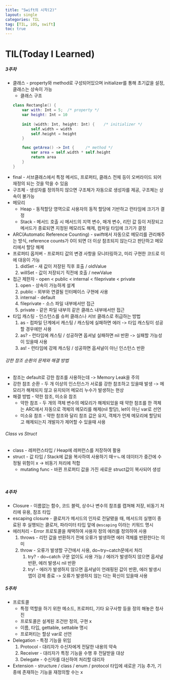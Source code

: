 ```yaml
---
title: "Swift의 시작(2)"
layout: single
categories: TIL
tag: [TIL, iOS, swift]
toc: true
---
```


# TIL(Today I Learned)

##### 3주차
* 클래스 - property와 method로 구성되어있으며 initializer를 통해 초기값을 설정, 클래스는 상속이 가능
    * 클래스 구조
    ```swift
    class Rectangle() {
        var with: Int = 5;  /* property */
        var height: Int = 10 
        
        init (width: Int, height: Int) {    /* initializer */
            self.width = width
            self.height = height
        }

        func getArea() -> Int {     /* method */
            var area = self.width * self.height
            return area
        }
    }
    ```
* final - 서브클래스에서 특정 메서드, 프로퍼티, 클래스 전체 등이 오버라이드 되어 재정의 되는 것을 막을 수 있음
* 구조체 - 생성자를 정의하지 않으면 구조체가 자동으로 생성자를 제공, 구조체는 상속이 불가능
* 메모리
    * Heap - 동적할당 영역으로 사용자의 동적 할당에 기반하고 런타임에 크기가 결정
    * Stack - 메서드 호출 시 메서드의 지역 변수, 매개 변수, 리턴 값 등이 저장되고 메서드가 종료되면 지정된 메모리도 해제, 컴파일 타임에 크기가 결정
* ARC(Automatic Reference Counting) - swift에서 자동으로 메모리를 관리해주는 방식, reference counts가 0이 되면 더 이상 참조되지 않는다고 판단하고 메모리에서 할당 해제
* 프로퍼티 옵저버 - 프로퍼티 값의 변경 사항을 모니터링하고, 미리 구현한 코드로 이에 대응이 가능
    1. didSet - 새 값이 저장된 직후 호출 / oldValue
    2. willSet - 값이 저장되기 직전에 호출 / newValue
* 접근 제한자 - open < public < internal < fileprivate < private
    1. open - 상속이 가능하게 설계
    2. public - 외부와 연결될 인터페이스 구현에 사용
    3. internal - default
    4. fileprivate - 소스 파일 내부에서만 접근
    5. private - 같은 파일 내부의 같은 클래스 내부에서만 접근 
* 타입 캐스팅 - 인스턴스를 슈퍼 클래스나 서브 클래스로 취급하는 방법
    1. as - 컴파일 단계에서 캐스팅 / 캐스팅에 실패하면 에러 -> 타입 캐스팅이 성공할 경우에만 사용
    2. as? - 런타임에 캐스팅 / 성공하면 옵셔널 실패하면 nil 반환 -> 실패할 가능성이 있을때 사용
    3. as! - 런타임에 강제 캐스팅 / 성공하면 옵셔널이 아닌 인스턴스 반환

###### 강한 참조 순환의 문제와 해결 방법
* 참조는 default로 강한 참조를 사용하는데 -> Memory Leak을 주의
* 강한 참조 순환 - 두 개 이상의 인스턴스가 서로를 강한 참조하고 있을때 발생 -> 메모리가 해제되지 않고 유지되어 메모리 누수가 발생하는 현상
* 해결 방법 - 약한 참조, 미소유 참조
    * 약한 참조 - 두 개의 객체 변수의 메모리가 해제되었을 때 약한 참조를 한 객체는 ARC에서 자동으로 객체의 메모리를 해제(nil 할당), let이 아닌 var로 선언
    * 미소유 참조 - 약한 참조와 달리 참조 값은 유지, 객체가 언제 메모리에 할당되고 해제되는지 개발자가 제어할 수 있을때 사용

###### Class vs Struct
* class - 레퍼런스타입 / Heap에 레퍼런스를 저장하여 활용
* struct - 값 타입 / Stack에 값을 복사하여 사용하기 때ㅜㄴ에 데이터가 중간에 수정될 위험이 x -> 비동기 처리에 적합
    * mutating func - 바뀐 프로퍼티 값을 가진 새로운 struct값이 복사되어 생성

<br>
 
##### 4주차
* Closure - 이름없는 함수, 코드 블럭, 상수나 변수의 참조를 캡쳐해 저장, 비동기 처리에 유용, 참조 타입
* escaping closure - 클로저가 메서드의 인자로 전달됐을 때, 메서드의 실행이 종료된 후 실행되는 클로저, 파라미터 타입 앞에 ```@escaping``` 이라는 키워드 명시
* 에러처리 - Error 프로토콜을 채택하여 사용자 정의 에러를 정의하여 사용
    1. throws - 리턴 값을 반환하기 전에 오류가 발생하면 에러 객체를 반환한다는 의미
    2. throw - 오류가 발생할 구간에서 사용, do~try~catch문에서 처리
        1. try? - do~catch 구문 없이도 사용 가능 / 에러가 발생하지 않으면 옵셔널 반환, 에러 발생시 nil 반환
        2. try! - 에러가 발생하지 않으면 옵셔널이 언래핑된 값이 반환, 에러 발생시 앱이 강제 종료 -> 오류가 발생하지 않는 다는 확신이 있을때 사용

##### 5주차
* 프로토콜 
    * 특정 역할을 하기 위한 메소드, 프로퍼티, 기타 요구사항 등을 정의 해놓은 청사진 
    * 프로토콜은 설계된 조건만 정의, 구현 x
    * 이름, 타입, gettable, settable 명시
    * 프로퍼티는 할상 var로 선언
* Delegation - 특정 기능을 위임
    1. Protocol - 대리자가 수신자에게 전달한 내용의 약속
    2. Receiver - 대리자가 특정 기능을 수행 후 전달받을 대상
    3. Delegate - 수신자를 대신하여 처리할 대리자
* Extension - structure / class / enum / protocol 타입에 새로운 기능 추가, 기종에 존재하는 기능을 재정의할 수는 x
